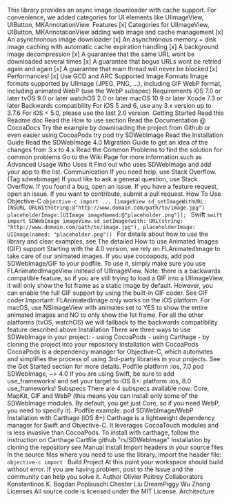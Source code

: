 This library provides an async image downloader with cache support. For convenience, we added categories for UI elements like UIImageView, UIButton, MKAnnotationView. Features [x] Categories for UIImageView, UIButton, MKAnnotationView adding web image and cache management [x] An asynchronous image downloader [x] An asynchronous memory + disk image caching with automatic cache expiration handling [x] A background image decompression [x] A guarantee that the same URL wont be downloaded several times [x] A guarantee that bogus URLs wont be retried again and again [x] A guarantee that main thread will never be blocked [x] Performances! [x] Use GCD and ARC Supported Image Formats Image formats supported by UIImage (JPEG, PNG, ...), including GIF WebP format, including animated WebP (use the WebP subspec) Requirements iOS 7.0 or later tvOS 9.0 or later watchOS 2.0 or later macOS 10.9 or later Xcode 7.3 or later Backwards compatibility For iOS 5 and 6, use any 3.x version up to 3.7.6 For iOS < 5.0, please use the last 2.0 version. Getting Started Read this Readme doc Read the How to use section Read the Documentation @ CocoaDocs Try the example by downloading the project from Github or even easier using CocoaPods try pod try SDWebImage Read the Installation Guide Read the SDWebImage 4.0 Migration Guide to get an idea of the changes from 3.x to 4.x Read the Common Problems to find the solution for common problems Go to the Wiki Page for more information such as Advanced Usage Who Uses It Find out who uses SDWebImage and add your app to the list. Communication If you need help, use Stack Overflow. (Tag sdwebimage) If youd like to ask a general question, use Stack Overflow. If you found a bug, open an issue. If you have a feature request, open an issue. If you want to contribute, submit a pull request. How To Use Objective-C ```objective-c import ... [imageView sd_setImageWithURL:[NSURL URLWithString:@"http://www.domain.com/path/to/image.jpg"] placeholderImage:[UIImage imageNamed:@"placeholder.png"]]; ``` Swift ```swift import SDWebImage imageView.sd_setImage(with: URL(string: "http://www.domain.com/path/to/image.jpg"), placeholderImage: UIImage(named: "placeholder.png")) ``` For details about how to use the library and clear examples, see The detailed How to use Animated Images (GIF) support Starting with the 4.0 version, we rely on FLAnimatedImage to take care of our animated images. If you use cocoapods, add pod SDWebImage/GIF to your podfile. To use it, simply make sure you use FLAnimatedImageView instead of UIImageView. Note: there is a backwards compatible feature, so if you are still trying to load a GIF into a UIImageView, it will only show the 1st frame as a static image by default. However, you can enable the full GIF support by using the built-in GIF coder. See GIF coder Important: FLAnimatedImage only works on the iOS platform. For macOS, use NSImageView with animates set to YES to show the entire animated images and NO to only show the 1st frame. For all the other platforms (tvOS, watchOS) we will fallback to the backwards compatibility feature described above Installation There are three ways to use SDWebImage in your project: - using CocoaPods - using Carthage - by cloning the project into your repository Installation with CocoaPods CocoaPods is a dependency manager for Objective-C, which automates and simplifies the process of using 3rd-party libraries in your projects. See the Get Started section for more details. Podfile platform :ios, 7.0 pod SDWebImage, ~> 4.0 If you are using Swift, be sure to add use_frameworks! and set your target to iOS 8+: platform :ios, 8.0 use_frameworks! Subspecs There are 4 subspecs available now: Core, MapKit, GIF and WebP (this means you can install only some of the SDWebImage modules. By default, you get just Core, so if you need WebP, you need to specify it). Podfile example: pod SDWebImage/WebP Installation with Carthage (iOS 8+) Carthage is a lightweight dependency manager for Swift and Objective-C. It leverages CocoaTouch modules and is less invasive than CocoaPods. To install with carthage, follow the instruction on Carthage Cartfile github "rs/SDWebImage" Installation by cloning the repository see Manual install Import headers in your source files In the source files where you need to use the library, import the header file: ```objective-c import ``` Build Project At this point your workspace should build without error. If you are having problem, post to the Issue and the community can help you solve it. Author Olivier Poitrey Collaborators Konstantinos K. Bogdan Poplauschi Chester Liu DreamPiggy Wu Zhong Licenses All source code is licensed under the MIT License. Architecture
